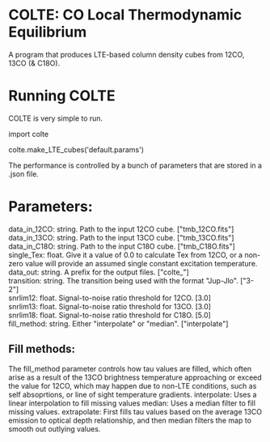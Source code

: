 # COLTE: CO Local Thermodynamic Equilibrium
A program that produces LTE-based column density cubes from 12CO, 13CO (&amp; C18O).

# Running COLTE
COLTE is very simple to run.

import colte

colte.make_LTE_cubes('default.params')

The performance is controlled by a bunch of parameters that are stored in a .json file.

# Parameters:
data_in_12CO: string. Path to the input 12CO cube. ["tmb_12CO.fits"]                                         
data_in_13CO: string. Path to the input 13CO cube. ["tmb_13CO.fits"]                                            
data_in_C18O: string. Path to the input C18O cube. ["tmb_C18O.fits"]                                            
single_Tex: float. Give it a value of 0.0 to calculate Tex from 12CO, 
                   or a non-zero value will provide an assumed single 
                   constant excitation temperature.                           
data_out: string. A prefix for the output files. ["colte_"]                                                    
transition: string. The transition being used with the format "Jup-Jlo". ["3-2"]                                                        
snrlim12: float. Signal-to-noise ratio threshold for 12CO. [3.0]                                                            
snrlim13: float. Signal-to-noise ratio threshold for 13CO. [3.0]                                                            
snrlim18: float. Signal-to-noise ratio threshold for C18O. [5.0]                                                            
fill_method: string. Either "interpolate" or "median". ["interpolate"]       

## Fill methods:
The fill_method parameter controls how tau values are filled, which often arise as a result of the 13CO brightness temperature approaching or exceed the value for 12CO, which may happen due to non-LTE conditions, such as self absoprtions, or line of sight temperature gradients.
interpolate: Uses a linear interpolation to fill missing values
median: Uses a median filter to fill missing values.
extrapolate: First fills tau values based on the average 13CO emission to optical depth relationship, and then median filters the map to smooth out outlying values.

